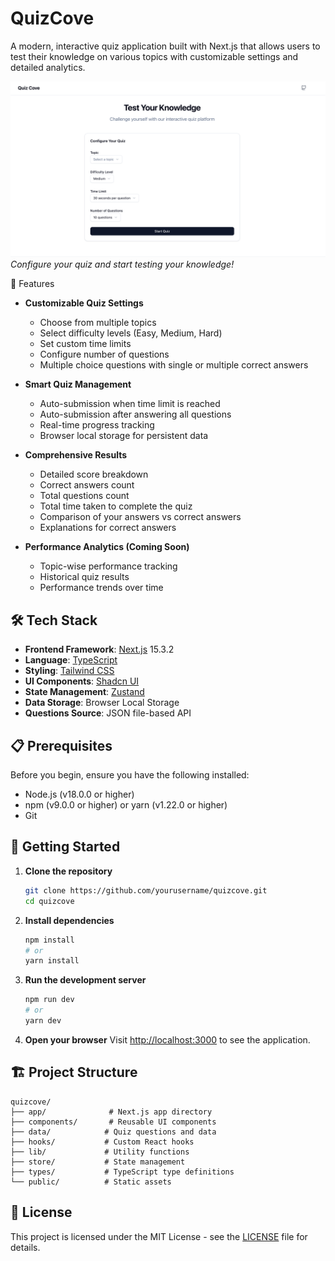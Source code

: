# QuizCove

A modern, interactive quiz application built with Next.js that allows users to test their knowledge on various topics with customizable settings and detailed analytics.

![QuizCove Screenshot](public/screenshot.png)
_Configure your quiz and start testing your knowledge!_

🚀 Features

- **Customizable Quiz Settings**

  - Choose from multiple topics
  - Select difficulty levels (Easy, Medium, Hard)
  - Set custom time limits
  - Configure number of questions
  - Multiple choice questions with single or multiple correct answers

- **Smart Quiz Management**

  - Auto-submission when time limit is reached
  - Auto-submission after answering all questions
  - Real-time progress tracking
  - Browser local storage for persistent data

- **Comprehensive Results**

  - Detailed score breakdown
  - Correct answers count
  - Total questions count
  - Total time taken to complete the quiz
  - Comparison of your answers vs correct answers
  - Explanations for correct answers

- **Performance Analytics (Coming Soon)**
  - Topic-wise performance tracking
  - Historical quiz results
  - Performance trends over time

## 🛠️ Tech Stack

- **Frontend Framework**: [Next.js](https://nextjs.org/) 15.3.2
- **Language**: [TypeScript](https://www.typescriptlang.org/)
- **Styling**: [Tailwind CSS](https://tailwindcss.com/)
- **UI Components**: [Shadcn UI](https://ui.shadcn.com/)
- **State Management**: [Zustand](https://github.com/pmndrs/zustand)
- **Data Storage**: Browser Local Storage
- **Questions Source**: JSON file-based API

## 📋 Prerequisites

Before you begin, ensure you have the following installed:

- Node.js (v18.0.0 or higher)
- npm (v9.0.0 or higher) or yarn (v1.22.0 or higher)
- Git

## 🚀 Getting Started

1. **Clone the repository**

   ```bash
   git clone https://github.com/yourusername/quizcove.git
   cd quizcove
   ```

2. **Install dependencies**

   ```bash
   npm install
   # or
   yarn install
   ```

3. **Run the development server**

   ```bash
   npm run dev
   # or
   yarn dev
   ```

4. **Open your browser**
   Visit [http://localhost:3000](http://localhost:3000) to see the application.

## 🏗️ Project Structure

```
quizcove/
├── app/              # Next.js app directory
├── components/       # Reusable UI components
├── data/            # Quiz questions and data
├── hooks/           # Custom React hooks
├── lib/             # Utility functions
├── store/           # State management
├── types/           # TypeScript type definitions
└── public/          # Static assets
```

## 📝 License

This project is licensed under the MIT License - see the [LICENSE](LICENSE) file for details.
